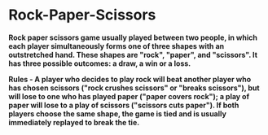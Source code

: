 # Rock-Paper-Scissors

**Rock paper scissors game usually played between two people, in which each player simultaneously forms one of three shapes with an outstretched hand. These shapes are "rock", "paper", and "scissors". It has three possible outcomes: a draw, a win or a loss.**

**Rules -   A player who decides to play rock will beat another player who has chosen scissors ("rock crushes scissors" or "breaks scissors"), but will lose to one who has played paper ("paper covers rock"); a play of paper will lose to a play of scissors ("scissors cuts paper"). If both players choose the same shape, the game is tied and is usually immediately replayed to break the tie.**
